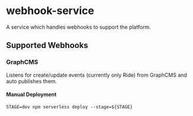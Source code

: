 # webhook-service

A service which handles webhooks to support the platform.

## Supported Webhooks

### GraphCMS

Listens for create/update events (currently only Ride) from GraphCMS and auto publishes them.

#### Manual Deployment

`STAGE=dev npm serverless deploy --stage=${STAGE}`

